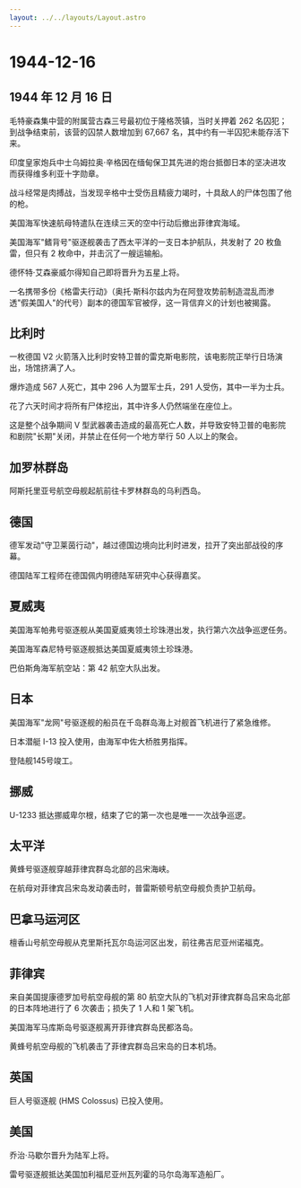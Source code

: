 ```yaml
---
layout: ../../layouts/Layout.astro
---
```


# 1944-12-16

## 1944 年 12 月 16 日

毛特豪森集中营的附属营古森三号最初位于隆格茨镇，当时关押着 262
名囚犯；到战争结束前，该营的囚禁人数增加到 67,667
名，其中约有一半囚犯未能存活下来。

印度皇家炮兵中士乌姆拉奥·辛格因在缅甸保卫其先进的炮台抵御日本的坚决进攻而获得维多利亚十字勋章。

战斗经常是肉搏战，当发现辛格中士受伤且精疲力竭时，十具敌人的尸体包围了他的枪。

美国海军快速航母特遣队在连续三天的空中行动后撤出菲律宾海域。

美国海军"鳍背号"驱逐舰袭击了西太平洋的一支日本护航队，共发射了 20
枚鱼雷，但只有 2 枚命中，并击沉了一艘运输船。

德怀特·艾森豪威尔得知自己即将晋升为五星上将。

一名携带多份《格雷夫行动》（奥托·斯科尔兹内为在阿登攻势前制造混乱而渗透"假美国人"的代号）副本的德国军官被俘，这一背信弃义的计划也被揭露。

## 比利时

一枚德国 V2
火箭落入比利时安特卫普的雷克斯电影院，该电影院正举行日场演出，场馆挤满了人。

爆炸造成 567 人死亡，其中 296 人为盟军士兵，291 人受伤，其中一半为士兵。

花了六天时间才将所有尸体挖出，其中许多人仍然端坐在座位上。

这是整个战争期间 V
型武器袭击造成的最高死亡人数，并导致安特卫普的电影院和剧院"长期"关闭，并禁止在任何一个地方举行
50 人以上的聚会。

## 加罗林群岛

阿斯托里亚号航空母舰起航前往卡罗林群岛的乌利西岛。

## 德国

德军发动"守卫莱茵行动"，越过德国边境向比利时进发，拉开了突出部战役的序幕。

德国陆军工程师在德国佩内明德陆军研究中心获得嘉奖。

## 夏威夷

美国海军帕弗号驱逐舰从美国夏威夷领土珍珠港出发，执行第六次战争巡逻任务。

美国海军森尼特号驱逐舰抵达美国夏威夷领土珍珠港。

巴伯斯角海军航空站：第 42 航空大队出发。

## 日本

美国海军"龙网"号驱逐舰的船员在千岛群岛海上对舰首飞机进行了紧急维修。

日本潜艇 I-13 投入使用，由海军中佐大桥胜男指挥。

登陆舰145号竣工。

## 挪威

U-1233 抵达挪威卑尔根，结束了它的第一次也是唯一一次战争巡逻。

## 太平洋

黄蜂号驱逐舰穿越菲律宾群岛北部的吕宋海峡。

在航母对菲律宾吕宋岛发动袭击时，普雷斯顿号航空母舰负责护卫航母。

## 巴拿马运河区

檀香山号航空母舰从克里斯托瓦尔岛运河区出发，前往弗吉尼亚州诺福克。

## 菲律宾

来自美国提康德罗加号航空母舰的第 80
航空大队的飞机对菲律宾群岛吕宋岛北部的日本阵地进行了 6 次袭击；损失了 1
人和 1 架飞机。

美国海军马库斯岛号驱逐舰离开菲律宾群岛民都洛岛。

黄蜂号航空母舰的飞机袭击了菲律宾群岛吕宋岛的日本机场。

## 英国

巨人号驱逐舰 (HMS Colossus) 已投入使用。

## 美国

乔治·马歇尔晋升为陆军上将。

雷号驱逐舰抵达美国加利福尼亚州瓦列霍的马尔岛海军造船厂。